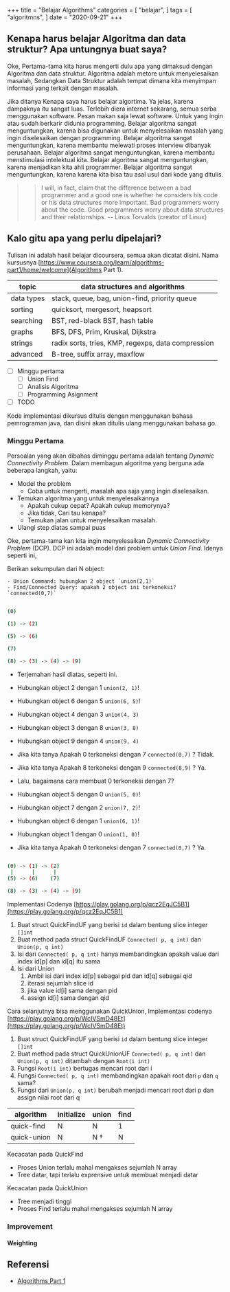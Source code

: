 +++
title = "Belajar Algorithms"
categories = [
    "belajar",
]
tags = [
    "algoritmns",
]
date = "2020-09-21"
+++

## Kenapa harus belajar Algoritma dan data struktur? Apa untungnya buat saya?

Oke, Pertama-tama kita harus mengerti dulu apa yang dimaksud dengan Algoritma dan data struktur.
Algoritma adalah metore untuk menyelesaikan masalah,
Sedangkan Data Struktur adalah tempat dimana kita menyimpan informasi yang terkait dengan masalah.

Jika ditanya Kenapa saya harus belajar algortima. Ya jelas, karena dampaknya itu sangat luas.
Terlebih diera internet sekarang, semua serba menggunakan software. Pesan makan saja lewat software.
Untuk yang ingin atau sudah berkarir didunia programming. 
Belajar algoritma sangat menguntungkan, karena bisa digunakan untuk menyelesaikan masalah yang ingin diselesaikan dengan programming.
Belajar algoritma sangat menguntungkan, karena membantu melewati proses interview dibanyak perusahaan.
Belajar algoritma sangat menguntungkan, karena membantu menstimulasi intelektual kita.
Belajar algoritma sangat menguntungkan, karena menjadikan kita ahli programmer.
Belajar algoritma sangat menguntungkan, karena karena kita bisa tau asal usul dari kode yang ditulis.

>> I will, in fact, claim that the difference between a bad programmer
 and a good one is whether he considers his code or his data structures
 more important. Bad programmers worry about the code. Good
 programmers worry about data structures and their relationships. -- Linus Torvalds (creator of Linux)

## Kalo gitu apa yang perlu dipelajari?

Tulisan ini adalah hasil belajar dicoursera, semua akan dicatat disini. Nama kursusnya [https://www.coursera.org/learn/algorithms-part1/home/welcome](Algorithms Part 1). 

| topic      	| data structures and algorithms                     	|
|------------	|----------------------------------------------------	|
| data types 	| stack, queue, bag, union-find, priority queue      	|
| sorting    	| quicksort, mergesort, heapsort                     	|
| searching  	| BST, red-black BST, hash table                     	|
| graphs     	| BFS, DFS, Prim, Kruskal, Dijkstra                  	|
| strings    	| radix sorts, tries, KMP, regexps, data compression 	|
| advanced   	| B-tree, suffix array, maxflow                      	|

- [ ] Minggu pertama
  - [ ] Union Find
  - [ ] Analisis Algoritma
  - [ ] Programming Asignment
- [ ] TODO

Kode implementasi dikursus ditulis dengan menggunakan bahasa pemrograman java, dan disini akan ditulis ulang menggunakan bahasa go.

### Minggu Pertama

Persoalan yang akan dibahas diminggu pertama adalah tentang *Dynamic Connectivity Problem*.
Dalam membagun algoritma yang berguna ada beberapa langkah, yaitu:

- Model the problem
  - Coba untuk mengerti, masalah apa saja yang ingin diselesaikan.
- Temukan algoritma yang untuk menyelesaikannya
  - Apakah cukup cepat? Apakah cukup memorynya?
  - Jika tidak, Cari tau kenapa?
  - Temukan jalan untuk menyelesaikan masalah.
- Ulangi step diatas sampai puas

Oke, pertama-tama kan kita ingin menyelesaikan *Dynamic Connectivity Problem* (DCP). DCP ini adalah model dari problem untuk *Union Find*.
Idenya seperti ini,

Berikan sekumpulan dari N object:

    - Union Command: hubungkan 2 object `union(2,1)`
    - Find/Connected Query: apakah 2 object ini terkoneksi? `connected(0,7)`

```bash

(0)

(1) -> (2)

(5) -> (6)

(7)

(8) -> (3) -> (4) -> (9)
```

- Terjemahan hasil diatas, seperti ini.
- Hubungkan object 2 dengan 1 `union(2, 1)`!
- Hubungkan object 6 dengan 5 `union(6, 5)`!
- Hubungkan object 4 dengan 3 `union(4, 3)`
- Hubungkan object 3 dengan 8 `union(3, 8)`
- Hubungkan object 9 dengan 4 `union(9, 4)`

- Jika kita tanya Apakah 0 terkoneksi dengan 7 `connected(0,7)` ? Tidak.
- Jika kita tanya Apakah 8 terkoneksi dengan 9 `connected(8,9)` ? Ya.

- Lalu, bagaimana cara membuat 0 terkoneksi dengan 7?

- Hubungkan object 5 dengan 0 `union(5, 0)`!
- Hubungkan object 7 dengan 2 `union(7, 2)`!
- Hubungkan object 6 dengan 1 `union(6, 1)`!
- Hubungkan object 1 dengan 0 `union(1, 0)`!
- Jika kita tanya Apakah 0 terkoneksi dengan 7 `connected(0,7)` ? Ya.

```bash

(0) -> (1) -> (2)
 |      |      |
(5) -> (6)    (7)

(8) -> (3) -> (4) -> (9)
```

Implementasi Codenya [https://play.golang.org/p/qcz2EqJC5B1](https://play.golang.org/p/qcz2EqJC5B1)

1. Buat struct QuickFindUF yang berisi `id` dalam bentung slice integer `[]int`
2. Buat method pada struct QuickFindUF `Connected( p, q int)` dan  `Union(p, q int)`
3. Isi dari `Connected( p, q int)` hanya membandingkan apakah value dari index id[p] dan id[q] itu sama
4. Isi dari Union
   1. Ambil isi dari index id[p] sebagai pid dan id[q] sebagai qid
   2. iterasi sejumlah slice id
   3. jika value id[i] sama dengan pid
   4. assign id[i] sama dengan qid

Cara selanjutnya bisa menggunakan QuickUnion, Implementasi codenya [https://play.golang.org/p/WcIVSmD48Et](https://play.golang.org/p/WcIVSmD48Et)

1. Buat struct QuickFindUF yang berisi `id` dalam bentung slice integer `[]int`
2. Buat method pada struct QuickUnionUF `Connected( p, q int)` dan  `Union(p, q int)` ditambah dengan `Root(i int)`
3. Fungsi `Root(i int)` bertugas mencari root dari i
4. Fungsi `Connected( p, q int)` membandingkan apakah root dari `p` dan `q` sama?
5. Fungsi dari `Union(p, q int)` berubah menjadi mencari root dari p dan assign nilai root dari q

| algorithm   	| initialize 	| union 	| find 	|
|-------------	|------------	|-------	|------	|
| quick-find  	| N          	| N     	| 1    	|
| quick-union 	| N          	| N †   	| N    	|

Kecacatan pada QuickFind

- Proses Union terlalu mahal mengakses sejumlah N array
- Tree datar, tapi terlalu exprensive untuk membuat menjadi datar

Kecacatan pada QuickUnion

- Tree menjadi tinggi
- Proses Find terlalu mahal mengakses sejumlah N array

<!-- Apa yang dimaksud dengan tree flat dan tree menjadi tinggi? -->

### Improvement

#### Weighting

## Referensi

- [Algorithms Part 1](https://www.coursera.org/learn/algorithms-part1/home/welcome)
